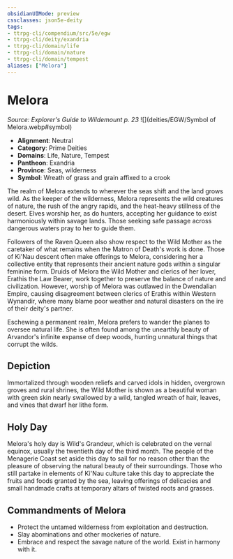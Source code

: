 ```yaml
---
obsidianUIMode: preview
cssclasses: json5e-deity
tags:
- ttrpg-cli/compendium/src/5e/egw
- ttrpg-cli/deity/exandria
- ttrpg-cli/domain/life
- ttrpg-cli/domain/nature
- ttrpg-cli/domain/tempest
aliases: ["Melora"]
---
```

# Melora
*Source: Explorer's Guide to Wildemount p. 23* 
![](deities/EGW/Symbol of Melora.webp#symbol)

- **Alignment**: Neutral
- **Category**: Prime Deities
- **Domains**: Life, Nature, Tempest
- **Pantheon**: Exandria
- **Province**: Seas, wilderness
- **Symbol**: Wreath of grass and grain affixed to a crook

The realm of Melora extends to wherever the seas shift and the land grows wild. As the keeper of the wilderness, Melora represents the wild creatures of nature, the rush of the angry rapids, and the heat-heavy stillness of the desert. Elves worship her, as do hunters, accepting her guidance to exist harmoniously within savage lands. Those seeking safe passage across dangerous waters pray to her to guide them.

Followers of the Raven Queen also show respect to the Wild Mother as the caretaker of what remains when the Matron of Death's work is done. Those of Ki'Nau descent often make offerings to Melora, considering her a collective entity that represents their ancient nature gods within a singular feminine form. Druids of Melora the Wild Mother and clerics of her lover, Erathis the Law Bearer, work together to preserve the balance of nature and civilization. However, worship of Melora was outlawed in the Dwendalian Empire, causing disagreement between clerics of Erathis within Western Wynandir, where many blame poor weather and natural disasters on the ire of their deity's partner.

Eschewing a permanent realm, Melora prefers to wander the planes to oversee natural life. She is often found among the unearthly beauty of Arvandor's infinite expanse of deep woods, hunting unnatural things that corrupt the wilds.

## Depiction

Immortalized through wooden reliefs and carved idols in hidden, overgrown groves and rural shrines, the Wild Mother is shown as a beautiful woman with green skin nearly swallowed by a wild, tangled wreath of hair, leaves, and vines that dwarf her lithe form.

## Holy Day

Melora's holy day is Wild's Grandeur, which is celebrated on the vernal equinox, usually the twentieth day of the third month. The people of the Menagerie Coast set aside this day to sail for no reason other than the pleasure of observing the natural beauty of their surroundings. Those who still partake in elements of Ki'Nau culture take this day to appreciate the fruits and foods granted by the sea, leaving offerings of delicacies and small handmade crafts at temporary altars of twisted roots and grasses.

## Commandments of Melora

- Protect the untamed wilderness from exploitation and destruction.  
- Slay abominations and other mockeries of nature.  
- Embrace and respect the savage nature of the world. Exist in harmony with it.